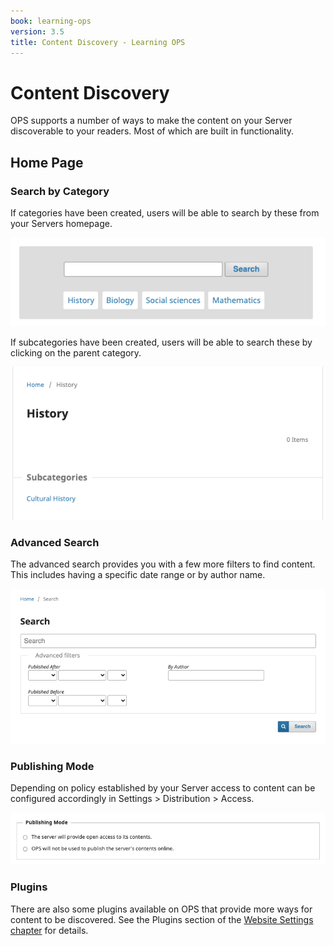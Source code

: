 ```yaml
---
book: learning-ops
version: 3.5
title: Content Discovery - Learning OPS
---
```

# Content Discovery

OPS supports a number of ways to make the content on your Server discoverable to your readers. Most of which are built in functionality.

## Home Page

### Search by Category

If categories have been created, users will be able to search by these from your Servers homepage.

![The Servers search bar.](./assets/learning-ops-content-discovery-search-category.png)

If subcategories have been created, users will be able to search these by clicking on the parent category.

![A sample History category with a Cultural History subcategory.](./assets/learning-ops-content-discovery-search-subcategory.png)

### Advanced Search

The advanced search provides you with a few more filters to find content. This includes having a specific date range or by author name.

![The advanced search screen in OPS.](./assets/learning-ops-content-discovery-advanced-search.png)

### Publishing Mode

Depending on policy established by your Server access to content can be configured accordingly in Settings > Distribution > Access.

![The publishing mode options in OPS for enabling and disabling access to content.](./assets/learning-ops-content-discovery-publishing-mode.png)

### Plugins

There are also some plugins available on OPS that provide more ways for content to be discovered. See the Plugins section of the [Website Settings chapter](./setup.md#plugins) for details.
